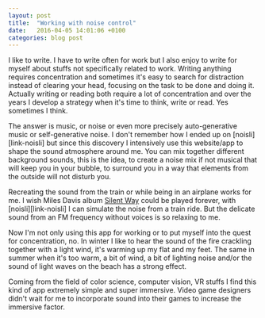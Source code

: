 ```yaml
---
layout: post
title:  "Working with noise control"
date:   2016-04-05 14:01:06 +0100
categories: blog post
---
```


I like to write. I have to write often for work but I also enjoy to write for myself about stuffs not specifically related to work. Writing anything requires concentration and sometimes it's easy to search for distraction instead of clearing your head, focusing on the task to be done and doing it. Actually writing or reading both require a lot of concentration and over the years I develop a strategy when it's time to think, write or read. Yes sometimes I think.

The answer is music, or noise or even more precisely auto-generative music or self-generative noise. I don't remember how I ended up on [noisli][link-noisli] but since this discovery I intensively use this website/app to shape the sound atmosphere around me. You can mix together different background sounds, this is the idea, to create a noise mix if not musical that will keep you in your bubble, to surround you in a way that elements from the outside will not disturb you.

Recreating the sound from the train or while being in an airplane works for me. I wish Miles Davis album [Silent Way][link-MilesDavisSilentWay] could be played forever, with [noisli][link-noisli] I can simulate the noise from a train ride. But the delicate sound from an FM frequency without voices is so relaxing to me.

Now I'm not only using this app for working or to put myself into the quest for concentration, no. In winter I like to hear the sound of the fire crackling together with a light wind, it's warming up my flat and my feet. The same in summer when it's too warm, a bit of wind, a bit of lighting noise and/or the sound of light waves on the beach has a strong effect.

Coming from the field of color science, computer vision, VR stuffs I find this kind of app extremely simple and super immersive. Video game designers didn't wait for me to incorporate sound into their games to increase the immersive factor.

[link-noisl]: http://www.noisli.com/
[link-MilesDavisSilentWay]: https://en.wikipedia.org/wiki/In_a_Silent_Way